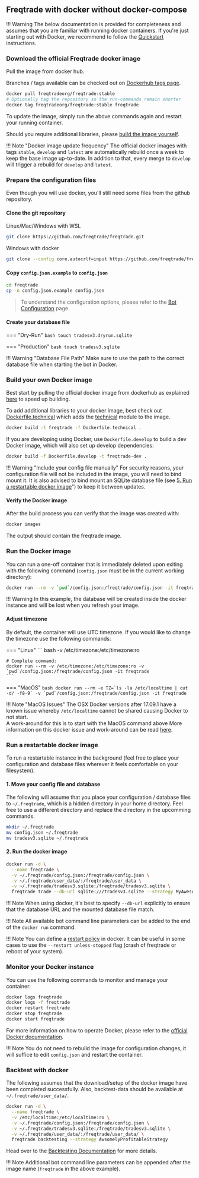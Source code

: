 ## Freqtrade with docker without docker-compose

!!! Warning
    The below documentation is provided for completeness and assumes that you are familiar with running docker containers. If you're just starting out with Docker, we recommend to follow the [Quickstart](docker.md) instructions.

### Download the official Freqtrade docker image

Pull the image from docker hub.

Branches / tags available can be checked out on [Dockerhub tags page](https://hub.docker.com/r/freqtradeorg/freqtrade/tags/).

```bash
docker pull freqtradeorg/freqtrade:stable
# Optionally tag the repository so the run-commands remain shorter
docker tag freqtradeorg/freqtrade:stable freqtrade
```

To update the image, simply run the above commands again and restart your running container.

Should you require additional libraries, please [build the image yourself](#build-your-own-docker-image).

!!! Note "Docker image update frequency"
    The official docker images with tags `stable`, `develop` and `latest` are automatically rebuild once a week to keep the base image up-to-date.
    In addition to that, every merge to `develop` will trigger a rebuild for `develop` and `latest`.

### Prepare the configuration files

Even though you will use docker, you'll still need some files from the github repository.

#### Clone the git repository

Linux/Mac/Windows with WSL

```bash
git clone https://github.com/freqtrade/freqtrade.git
```

Windows with docker

```bash
git clone --config core.autocrlf=input https://github.com/freqtrade/freqtrade.git
```

#### Copy `config.json.example` to `config.json`

```bash
cd freqtrade
cp -n config.json.example config.json
```

> To understand the configuration options, please refer to the [Bot Configuration](configuration.md) page.

#### Create your database file

=== "Dry-Run"
    ``` bash
    touch tradesv3.dryrun.sqlite
    ```

=== "Production"
    ``` bash
    touch tradesv3.sqlite
    ```


!!! Warning "Database File Path"
    Make sure to use the path to the correct database file when starting the bot in Docker.

### Build your own Docker image

Best start by pulling the official docker image from dockerhub as explained [here](#download-the-official-docker-image) to speed up building.

To add additional libraries to your docker image, best check out [Dockerfile.technical](https://github.com/freqtrade/freqtrade/blob/develop/Dockerfile.technical) which adds the [technical](https://github.com/freqtrade/technical) module to the image.

```bash
docker build -t freqtrade -f Dockerfile.technical .
```

If you are developing using Docker, use `Dockerfile.develop` to build a dev Docker image, which will also set up develop dependencies:

```bash
docker build -f Dockerfile.develop -t freqtrade-dev .
```

!!! Warning "Include your config file manually"
    For security reasons, your configuration file will not be included in the image, you will need to bind mount it. It is also advised to bind mount an SQLite database file (see [5. Run a restartable docker image](#run-a-restartable-docker-image)") to keep it between  updates.

#### Verify the Docker image

After the build process you can verify that the image was created with:

```bash
docker images
```

The output should contain the freqtrade image.

### Run the Docker image

You can run a one-off container that is immediately deleted upon exiting with the following command (`config.json` must be in the current working directory):

```bash
docker run --rm -v `pwd`/config.json:/freqtrade/config.json -it freqtrade
```

!!! Warning
    In this example, the database will be created inside the docker instance and will be lost when you refresh your image.

#### Adjust timezone

By default, the container will use UTC timezone.
If you would like to change the timezone use the following commands:

=== "Linux"
    ``` bash
    -v /etc/timezone:/etc/timezone:ro

    # Complete command:
    docker run --rm -v /etc/timezone:/etc/timezone:ro -v `pwd`/config.json:/freqtrade/config.json -it freqtrade
    ```

=== "MacOS"
    ```bash
    docker run --rm -e TZ=`ls -la /etc/localtime | cut -d/ -f8-9` -v `pwd`/config.json:/freqtrade/config.json -it freqtrade
    ```

!!! Note "MacOS Issues"
    The OSX Docker versions after 17.09.1 have a known issue whereby `/etc/localtime` cannot be shared causing Docker to not start.<br>
    A work-around for this is to start with the MacOS command above
    More information on this docker issue and work-around can be read [here](https://github.com/docker/for-mac/issues/2396).

### Run a restartable docker image

To run a restartable instance in the background (feel free to place your configuration and database files wherever it feels comfortable on your filesystem).

#### 1. Move your config file and database

The following will assume that you place your configuration / database files to `~/.freqtrade`, which is a hidden directory in your home directory. Feel free to use a different directory and replace the directory in the upcomming commands.

```bash
mkdir ~/.freqtrade
mv config.json ~/.freqtrade
mv tradesv3.sqlite ~/.freqtrade
```

#### 2. Run the docker image

```bash
docker run -d \
  --name freqtrade \
  -v ~/.freqtrade/config.json:/freqtrade/config.json \
  -v ~/.freqtrade/user_data/:/freqtrade/user_data \
  -v ~/.freqtrade/tradesv3.sqlite:/freqtrade/tradesv3.sqlite \
  freqtrade trade --db-url sqlite:///tradesv3.sqlite --strategy MyAwesomeStrategy
```

!!! Note
    When using docker, it's best to specify `--db-url` explicitly to ensure that the database URL and the mounted database file match.

!!! Note
    All available bot command line parameters can be added to the end of the `docker run` command.

!!! Note
    You can define a [restart policy](https://docs.docker.com/config/containers/start-containers-automatically/) in docker. It can be useful in some cases to use the `--restart unless-stopped` flag (crash of freqtrade or reboot of your system).

### Monitor your Docker instance

You can use the following commands to monitor and manage your container:

```bash
docker logs freqtrade
docker logs -f freqtrade
docker restart freqtrade
docker stop freqtrade
docker start freqtrade
```

For more information on how to operate Docker, please refer to the [official Docker documentation](https://docs.docker.com/).

!!! Note
    You do not need to rebuild the image for configuration changes, it will suffice to edit `config.json` and restart the container.

### Backtest with docker

The following assumes that the download/setup of the docker image have been completed successfully.
Also, backtest-data should be available at `~/.freqtrade/user_data/`.

```bash
docker run -d \
  --name freqtrade \
  -v /etc/localtime:/etc/localtime:ro \
  -v ~/.freqtrade/config.json:/freqtrade/config.json \
  -v ~/.freqtrade/tradesv3.sqlite:/freqtrade/tradesv3.sqlite \
  -v ~/.freqtrade/user_data/:/freqtrade/user_data/ \
  freqtrade backtesting --strategy AwsomelyProfitableStrategy
```

Head over to the [Backtesting Documentation](backtesting.md) for more details.

!!! Note
    Additional bot command line parameters can be appended after the image name (`freqtrade` in the above example).
